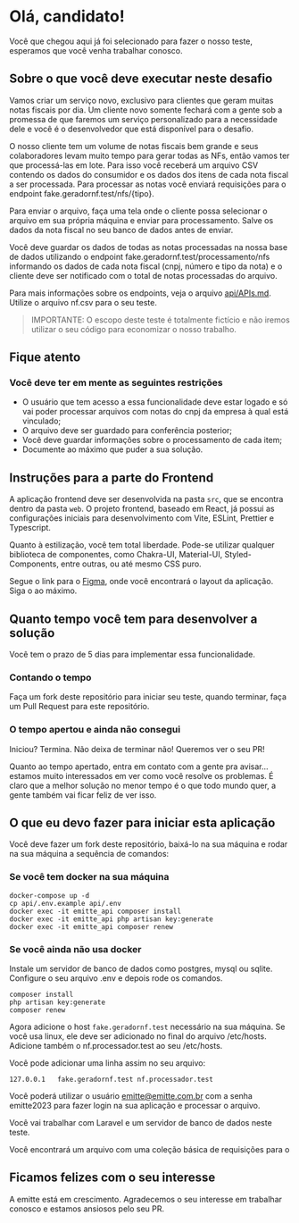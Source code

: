 # Olá, candidato!

Você que chegou aqui já foi selecionado para fazer o nosso teste, esperamos que você venha trabalhar conosco.

## Sobre o que você deve executar neste desafio

Vamos criar um serviço novo, exclusivo para clientes que geram muitas notas fiscais por dia. Um cliente novo somente fechará com a gente sob a promessa de que faremos um serviço personalizado para a necessidade dele e você é o desenvolvedor que está disponível para o desafio.

O nosso cliente tem um volume de notas fiscais bem grande e seus colaboradores levam muito tempo para gerar todas as NFs, então vamos ter que processá-las em lote. Para isso você receberá um arquivo CSV contendo os dados do consumidor e os dados dos itens de cada nota fiscal a ser processada. Para processar as notas você enviará requisições para o endpoint fake.geradornf.test/nfs/{tipo}.

Para enviar o arquivo, faça uma tela onde o cliente possa selecionar o arquivo em sua própria máquina e enviar para processamento. Salve os dados da nota fiscal no seu banco de dados antes de enviar.

Você deve guardar os dados de todas as notas processadas na nossa base de dados utilizando o endpoint fake.geradornf.test/processamento/nfs informando os dados de cada nota fiscal (cnpj, número e tipo da nota) e o cliente deve ser notificado com o total de notas processadas do arquivo.

Para mais informações sobre os endpoints, veja o arquivo [api/APIs.md](api/APIs.md). Utilize o arquivo nf.csv para o seu teste.

> IMPORTANTE: O escopo deste teste é totalmente fictício e não iremos utilizar o seu código para economizar o nosso trabalho.

## Fique atento

### Você deve ter em mente as seguintes restrições

- O usuário que tem acesso a essa funcionalidade deve estar logado e só vai poder processar arquivos com notas do cnpj da empresa à qual está vinculado;
- O arquivo deve ser guardado para conferência posterior;
- Você deve guardar informações sobre o processamento de cada item;
- Documente ao máximo que puder a sua solução.

## Instruções para a parte do Frontend

A aplicação frontend deve ser desenvolvida na pasta `src`, que se encontra dentro da pasta `web`. O projeto frontend, baseado em React, já possui as configurações iniciais para desenvolvimento com Vite, ESLint, Prettier e Typescript.

Quanto à estilização, você tem total liberdade. Pode-se utilizar qualquer biblioteca de componentes, como Chakra-UI, Material-UI, Styled-Components, entre outras, ou até mesmo CSS puro.

Segue o link para o  [Figma](https://www.figma.com/file/Dx9V3dLGvKDa0euP7rA299/Teste-Emitte?type=design&node-id=0%3A1&mode=design&t=fp4FgS7KjEiU0hVN-1), onde você encontrará o layout da aplicação. Siga o ao máximo.

## Quanto tempo você tem para desenvolver a solução

Você tem o prazo de 5 dias para implementar essa funcionalidade.

### Contando o tempo

Faça um fork deste repositório para iniciar seu teste, quando terminar, faça um Pull Request para este repositório.

### O tempo apertou e ainda não consegui

Iniciou? Termina. Não deixa de terminar não! Queremos ver o seu PR!

Quanto ao tempo apertado, entra em contato com a gente pra avisar... estamos muito interessados em ver como você resolve os problemas. É claro que a melhor solução no menor tempo é o que todo mundo quer, a gente também vai ficar feliz de ver isso.

## O que eu devo fazer para iniciar esta aplicação

Você deve fazer um fork deste repositório, baixá-lo na sua máquina e rodar na sua máquina a sequência de comandos:

### Se você tem docker na sua máquina

```
docker-compose up -d
cp api/.env.example api/.env
docker exec -it emitte_api composer install
docker exec -it emitte_api php artisan key:generate
docker exec -it emitte_api composer renew
```

### Se você ainda não usa docker

Instale um servidor de banco de dados como postgres, mysql ou sqlite. Configure o seu arquivo .env e depois rode os comandos.

```
composer install
php artisan key:generate
composer renew
```

Agora adicione o host `fake.geradornf.test` necessário na sua máquina. Se você usa linux, ele deve ser adicionado no final do arquivo /etc/hosts. Adicione também o nf.processador.test ao seu /etc/hosts.

Você pode adicionar uma linha assim no seu arquivo:

```
127.0.0.1   fake.geradornf.test nf.processador.test
```

Você poderá utilizar o usuário emitte@emitte.com.br com a senha emitte2023 para fazer login na sua aplicação e processar o arquivo.

Você vai trabalhar com Laravel e um servidor de banco de dados neste teste.

Você encontrará um arquivo com uma coleção básica de requisições para o

## Ficamos felizes com o seu interesse

A emitte está em crescimento. Agradecemos o seu interesse em trabalhar conosco e estamos ansiosos pelo seu PR.
